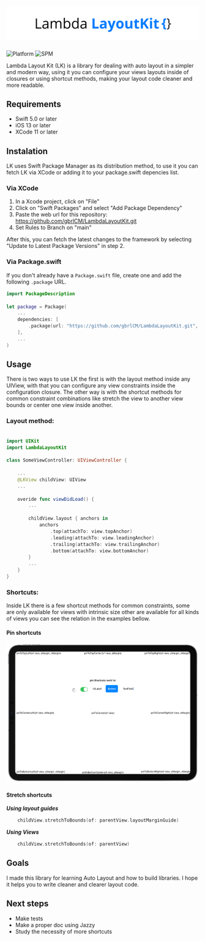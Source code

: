 # ![Logo](Resources/LogoLong.png)

![Platform](https://img.shields.io/static/v1?label=platform&message=iOS&color=blue)
![SPM](https://img.shields.io/static/v1?label=SwiftPackageManager&message=compatible&color=sucess)

Lambda Layout Kit (LK) is a library for dealing with auto layout in a simpler and modern way, using it you can configure your views layouts inside of closures or using shortcut methods, making your layout code cleaner and more readable.

## Requirements
- Swift 5.0 or later
- iOS 13 or later
- XCode 11 or later

## Instalation

LK uses Swift Package Manager as its distribution method, to use it you can fetch LK via XCode or adding it to your package.swift depencies list.

### Via XCode
1. In a Xcode project, click on "File"
2. Click on "Swift Packages" and select "Add Package Dependency"
3. Paste the web url for this repository: https://github.com/gbrlCM/LambdaLayoutKit.git
4. Set Rules to Branch on "main"

After this, you can fetch the latest changes to the framework  by selecting "Update to Latest Package Versions" in step 2.

### Via Package.swift
If you don't already have a `Package.swift` file, create one and add the following `.package` URL.
```swift
import PackageDescription

let package = Package(
    ...
    dependencies: [
        .package(url: "https://github.com/gbrlCM/LambdaLayoutKit.git", "1.1.2")
    ],
    ...
)
```


## Usage

There is two ways to use LK the first is with the layout method inside any UIView, with that you can configure any view constraints inside the configuration closure. The other way is with the shortcut methods for common constraint combinations like stretch the view to another view bounds or center one view inside another.

### Layout method:

```swift

import UIKit
import LambdaLayoutKit

class SomeViewController: UIViewController {

    ...
    @LKView childView: UIView
    ...

    overide func viewDidLoad() {
        ...
        
        childView.layout { anchors in
            anchors
                .top(attachTo: view.topAnchor)
                .leading(attachTo: view.leadingAnchor)
                .trailing(attachTo: view.trailingAnchor)
                .bottom(attachTo: view.bottomAnchor)
        }
        ...
    }
}
```
### Shortcuts:

Inside LK there is a few shortcut methods for common constraints, some are only available for views with intrinsic size other are available for all kinds of views you can see the relation in the examples bellow.

#### Pin shortcuts

![Pin Shortcuts](Resources/pinRelations.png)

#### Stretch shortcuts

***Using layout guides***
```swift
    childView.stretchToBounds(of: parentView.layoutMarginGuide)
```
***Using Views***
```swift
    childView.stretchToBounds(of: parentView)
```

## Goals

I made this library for learning Auto Layout and how to build libraries. I hope it helps you to write cleaner and clearer layout code.

## Next steps
- Make tests
- Make a proper doc using Jazzy
- Study the necessity of more shortcuts
